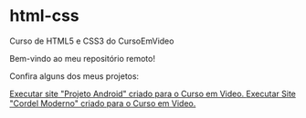 # html-css
 <P>Curso de HTML5 e CSS3 do CursoEmVideo </P>

 <P>Bem-vindo ao meu repositório remoto!</P>

  <P>Confira alguns dos meus projetos: </P>

 <a href= "https://flplemos.github.io/html-css/desafios/d010b/"> 
 Executar site "Projeto Android" criado para o Curso em Video. </a> 

 <a href= "https://flplemos.github.io/html-css/desafios/d012/">
 Executar Site "Cordel Moderno" criado para o Curso em Video.
